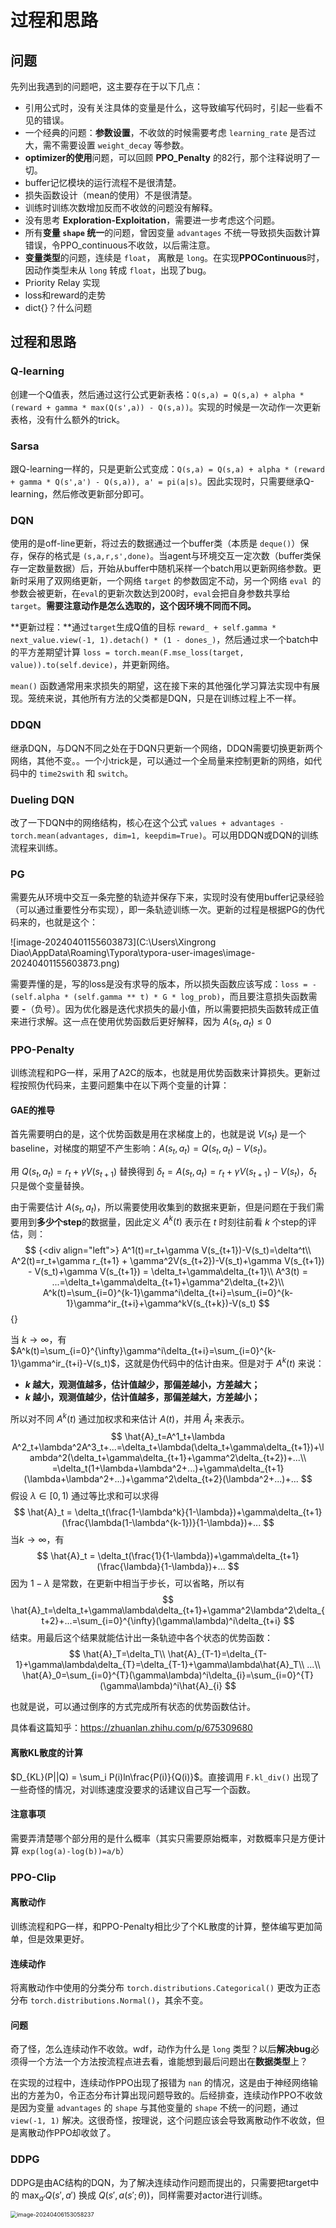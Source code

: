 # 过程和思路

## 问题

先列出我遇到的问题吧，这主要存在于以下几点：

- 引用公式时，没有关注具体的变量是什么，这导致编写代码时，引起一些看不见的错误。
- 一个经典的问题：**参数设置**，不收敛的时候需要考虑 `learning_rate` 是否过大，需不需要设置 `weight_decay` 等参数。
- **optimizer的使用**问题，可以回顾 **PPO_Penalty** 的82行，那个注释说明了一切。
- buffer记忆模块的运行流程不是很清楚。
- 损失函数设计（mean的使用）不是很清楚。
- 训练时训练次数增加反而不收敛的问题没有解释。
- 没有思考 **Exploration-Exploitation**，需要进一步考虑这个问题。
- 所有**变量 `shape` 统一**的问题，曾因变量 `advantages` 不统一导致损失函数计算错误，令PPO_continuous不收敛，以后需注意。
- **变量类型**的问题，连续是 `float`， 离散是 `long`。在实现**PPOContinuous**时，因动作类型未从 `long` 转成 `float`，出现了bug。
- Priority Relay 实现
- loss和reward的走势
- dict{}？什么问题

## 过程和思路

### Q-learning

创建一个Q值表，然后通过这行公式更新表格：`Q(s,a) = Q(s,a) + alpha * (reward + gamma * max(Q(s',a)) - Q(s,a))`。实现的时候是一次动作一次更新表格，没有什么额外的trick。

### Sarsa

跟Q-learning一样的，只是更新公式变成：`Q(s,a) = Q(s,a) + alpha * (reward + gamma * Q(s',a') - Q(s,a)), a' = pi(a|s)`。因此实现时，只需要继承Q-learning，然后修改更新部分即可。

### DQN

使用的是off-line更新，将过去的数据通过一个buffer类（本质是 `deque()`）保存，保存的格式是 `(s,a,r,s',done)`。当agent与环境交互一定次数（buffer类保存一定数量数据）后，开始从buffer中随机采样一个batch用以更新网络参数。更新时采用了双网络更新，一个网络 `target` 的参数固定不动，另一个网络 `eval `的参数会被更新，在`eval`的更新次数达到200时，`eval`会把自身参数共享给`target`。**需要注意动作是怎么选取的，这个因环境不同而不同。**

**更新过程：**通过`target`生成Q值的目标 `reward_ + self.gamma * next_value.view(-1, 1).detach() * (1 - dones_)`，然后通过求一个batch中的平方差期望计算 `loss = torch.mean(F.mse_loss(target, value)).to(self.device)`，并更新网络。

`mean()` 函数通常用来求损失的期望，这在接下来的其他强化学习算法实现中有展现。笼统来说，其他所有方法的父类都是DQN，只是在训练过程上不一样。

### DDQN

继承DQN，与DQN不同之处在于DQN只更新一个网络，DDQN需要切换更新两个网络，其他不变。。一个小trick是，可以通过一个全局量来控制更新的网络，如代码中的 `time2swith` 和 `switch`。

### Dueling DQN

改了一下DQN中的网络结构，核心在这个公式 `values + advantages - torch.mean(advantages, dim=1, keepdim=True)`。可以用DDQN或DQN的训练流程来训练。

### PG

需要先从环境中交互一条完整的轨迹并保存下来，实现时没有使用buffer记录经验（可以通过重要性分布实现），即一条轨迹训练一次。更新的过程是根据PG的伪代码来的，也就是这个：

![image-20240401155603873](C:\Users\Xingrong Diao\AppData\Roaming\Typora\typora-user-images\image-20240401155603873.png)

需要弄懂的是，写的loss是没有求导的版本，所以损失函数应该写成：`loss = - (self.alpha * (self.gamma ** t) * G * log_prob)`，而且要注意损失函数需要 **-**（负号）。因为优化器是迭代求损失的最小值，所以需要把损失函数转成正值来进行求解。这一点在使用优势函数后更好解释，因为 $A(s_t,a_t)\leq0$

### PPO-Penalty

训练流程和PG一样，采用了A2C的版本，也就是用优势函数来计算损失。更新过程按照伪代码来，主要问题集中在以下两个变量的计算：

#### GAE的推导

首先需要明白的是，这个优势函数是用在求梯度上的，也就是说 $V(s_t)$ 是一个baseline，对梯度的期望不产生影响：$A(s_t,a_t)=Q(s_t,a_t)-V(s_t)$。

用 $Q(s_t,a_t)=r_t+\gamma V(s_{t+1})$ 替换得到 $\delta_t=A(s_t,a_t)=r_t+\gamma V(s_{t+1})-V(s_t)$，$\delta_t$ 只是做个变量替换。

由于需要估计 $A(s_t,a_t)$，所以需要使用收集到的数据来更新，但是问题在于我们需要用到**多少个step**的数据量，因此定义 $A^k(t)$ 表示在 $t$ 时刻往前看 $k$ 个step的评估，则：
$$ {<div align="left">}
A^1(t)=r_t+\gamma V(s_{t+1})-V(s_t)=\delta^t\\
A^2(t)=r_t+\gamma r_{t+1} + \gamma^2V(s_{t+2})-V(s_t)+\gamma V(s_{t+1}) - V(s_t)+\gamma V(s_{t+1}) = \delta_t+\gamma\delta_{t+1}\\
A^3(t) = ...=\delta_t+\gamma\delta_{t+1}+\gamma^2\delta_{t+2}\\
A^k(t)=\sum_{i=0}^{k-1}\gamma^i\delta_{t+i}=\sum_{i=0}^{k-1}\gamma^ir_{t+i}+\gamma^kV(s_{t+k})-V(s_t)
$$ {</div>}


当 $k\rightarrow \infty$，有 $A^k(t)=\sum_{i=0}^{\infty}\gamma^i\delta_{t+i}=\sum_{i=0}^{k-1}\gamma^ir_{t+i}-V(s_t)$，这就是伪代码中的估计由来。但是对于 $A^k(t)$ 来说：

- **$k$ 越大，观测值越多，估计值越少，那偏差越小，方差越大；**
- **$k$ 越小，观测值越少，估计值越多，那偏差越大，方差越小；**

所以对不同 $A^k(t)$ 通过加权求和来估计 $A(t)$，并用 $\hat{A}_t$ 来表示。
$$
\hat{A}_t=A^1_t+\lambda A^2_t+\lambda^2A^3_t+...=\delta_t+\lambda(\delta_t+\gamma\delta_{t+1})+\lambda^2(\delta_t+\gamma\delta_{t+1}+\gamma^2\delta_{t+2})+...\\
=\delta_t(1+\lambda+\lambda^2+...)+\gamma\delta_{t+1}(\lambda+\lambda^2+...)+\gamma^2\delta_{t+2}(\lambda^2+...)+...
$$
假设 $\lambda\in[0,1)$ 通过等比求和可以求得
$$
\hat{A}_t = \delta_t(\frac{1-\lambda^k}{1-\lambda})+\gamma\delta_{t+1}(\frac{\lambda(1-\lambda^{k-1})}{1-\lambda})+...
$$
当$k\rightarrow \infty$，有
$$
\hat{A}_t = \delta_t(\frac{1}{1-\lambda})+\gamma\delta_{t+1}(\frac{\lambda}{1-\lambda})+...
$$
因为 $1-\lambda$ 是常数，在更新中相当于步长，可以省略，所以有
$$
\hat{A}_t=\delta_t+\gamma\lambda\delta_{t+1}+\gamma^2\lambda^2\delta_{t+2}+...=\sum_{i=0}^{\infty}(\gamma\lambda)^i\delta_{t+i}
$$
结束。用最后这个结果就能估计出一条轨迹中各个状态的优势函数：
$$
\hat{A}_T=\delta_T\\
\hat{A}_{T-1}=\delta_{T-1}+\gamma\lambda\delta_{T}=\delta_{T-1}+\gamma\lambda\hat{A}_T\\
...\\
\hat{A}_0=\sum_{i=0}^{T}(\gamma\lambda)^i\delta_{i}=\sum_{i=0}^{T}(\gamma\lambda)^i\hat{A}_{i}
$$


也就是说，可以通过倒序的方式完成所有状态的优势函数估计。

具体看这篇知乎：https://zhuanlan.zhihu.com/p/675309680

#### 离散KL散度的计算

$D_{KL}(P||Q) = \sum_i P(i)ln\frac{P(i)}{Q(i)}$。直接调用 `F.kl_div()` 出现了一些奇怪的情况，对训练速度没要求的话建议自己写一个函数。

#### 注意事项

需要弄清楚哪个部分用的是什么概率（其实只需要原始概率，对数概率只是方便计算 `exp(log(a)-log(b))=a/b`）

### PPO-Clip

#### 离散动作

训练流程和PG一样，和PPO-Penalty相比少了个KL散度的计算，整体编写更加简单，但是效果更好。

#### 连续动作

将离散动作中使用的分类分布 `torch.distributions.Categorical()` 更改为正态分布 `torch.distributions.Normal()`，其余不变。

#### 问题

奇了怪，怎么连续动作不收敛。wdf，动作为什么是 `long` 类型？以后**解决bug**必须得一个方法一个方法按流程点进去看，谁能想到最后问题出在**数据类型**上？

在实现的过程中，连续动作PPO出现了报错为 `nan` 的情况，这是由于神经网络输出的方差为0，令正态分布计算出现问题导致的。后经排查，连续动作PPO不收敛是因为变量 `advantages` 的 `shape` 与其他变量的 `shape` 不统一的问题，通过 `view(-1, 1)` 解决。这很奇怪，按理说，这个问题应该会导致离散动作不收敛，但是离散动作PPO却收敛了。

### DDPG

DDPG是由AC结构的DQN，为了解决连续动作问题而提出的，只需要把target中的 $\max_{a'}Q(s',a')$ 换成 $Q(s',a(s';\theta))$，同样需要对actor进行训练。

<img src="C:\Users\Xingrong Diao\AppData\Roaming\Typora\typora-user-images\image-20240406153058237.png" alt="image-20240406153058237" style="zoom:65%;" />

